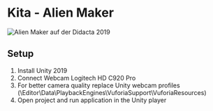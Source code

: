 # Kita - Alien Maker
![Alien Maker auf der Didacta 2019](https://fobid.org/wp-content/uploads/2019/02/3.png)

## Setup
1. Install Unity 2019
2. Connect Webcam Logitech HD C920 Pro
2. For better camera quality replace Unity webcam profiles (\Editor\Data\PlaybackEngines\VuforiaSupport\VuforiaResources)
3. Open project and run application in the Unity player